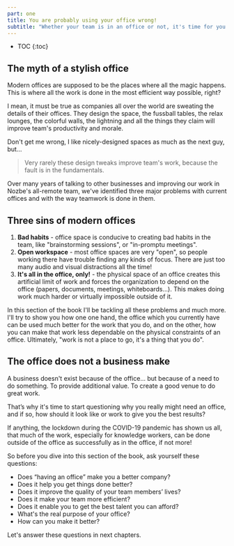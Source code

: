 ```yaml
---
part: one
title: You are probably using your office wrong!
subtitle: "Whether your team is in an office or not, it's time for you all to start working the right way."
---
```


* TOC
{:toc}

## The myth of a stylish office

Modern offices are supposed to be the places where all the magic happens. This is where all the work is done in the most efficient way possible, right?

I mean, it must be true as companies all over the world are sweating the details of their offices. They design the space, the fussball tables, the relax lounges, the colorful walls, the lightning and all the things they claim will improve team's productivity and morale.

Don't get me wrong, I like nicely-designed spaces as much as the next guy, but...

> Very rarely these design tweaks improve team's work, because the fault is in the fundamentals.

Over many years of talking to other businesses and improving our work in Nozbe's all-remote team, we've identified three major problems with current offices and with the way teamwork is done in them.

## Three sins of modern offices

1. **Bad habits** - office space is conducive to creating bad habits in the team, like "brainstorming sessions", or "in-promptu meetings".
2. **Open workspace** - most office spaces are very "open", so people working there have trouble finding any kinds of focus. There are just too many audio and visual distractions all the time!
3. **It's all in the office, only!** - the physical space of an office creates this artificial limit of work and forces the organization to depend on the office (papers, documents, meetings, whiteboards...). This makes doing work much harder or virtually impossible outside of it.

In this section of the book I'll be tackling all these problems and much more. I'll try to show you how one one hand, the office which you currently have can be used much better for the work that you do, and on the other, how you can make that work less dependable on the physical constraints of an office. Ultimately, "work is not a place to go, it's a thing that you do".

## The office does not a business make

A business doesn't exist because of the office... but because of a need to do something. To provide additional value. To create a good venue to do great work.

That’s why it's time to start questioning why you really might need an office, and if so, how should it look like or work to give you the best results?

If anything, the lockdown during the COVID-19 pandemic has shown us all, that much of the work, especially for knowledge workers, can be done outside of the office as successfully as in the office, if not more!

So before you dive into this section of the book, ask yourself these questions:

- Does “having an office” make you a better company?
- Does it help you get things done better?
- Does it improve the quality of your team members’ lives?
- Does it make your team more efficient?
- Does it enable you to get the best talent you can afford?
- What's the real purpose of your office?
- How can you make it better?

Let's answer these questions in next chapters.

